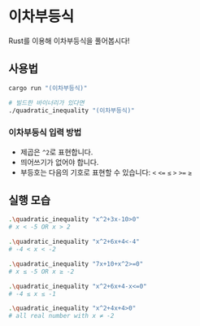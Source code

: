 # 이차부등식
Rust를 이용해 이차부등식을 풀어봅시다!

## 사용법
```sh
cargo run "(이차부등식)"

# 빌드한 바이너리가 있다면
./quadratic_inequality "(이차부등식)"
```

### 이차부등식 입력 방법
* 제곱은 `^2`로 표현합니다.
* 띄어쓰기가 없어야 합니다.
* 부등호는 다음의 기호로 표현할 수 있습니다: `<` `<=` `≤` `>` `>=` `≥`

## 실행 모습
```sh
.\quadratic_inequality "x^2+3x-10>0"
# x < -5 OR x > 2

.\quadratic_inequality "x^2+6x+4<-4"
# -4 < x < -2

.\quadratic_inequality "7x+10+x^2>=0"
# x ≤ -5 OR x ≥ -2

.\quadratic_inequality "x^2+6x+4-x<=0"
# -4 ≤ x ≤ -1

.\quadratic_inequality "x^2+4x+4>0"
# all real number with x ≠ -2
```
